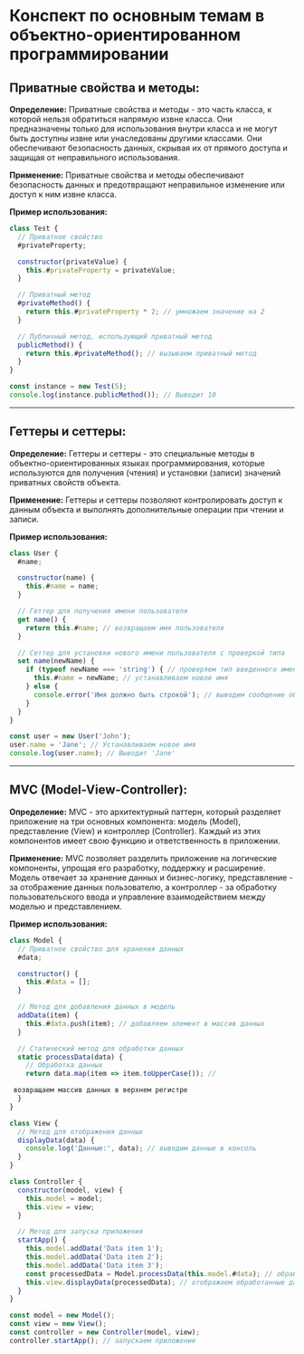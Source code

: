 # Конспект по основным темам в объектно-ориентированном программировании

## Приватные свойства и методы:

**Определение:** Приватные свойства и методы - это часть класса, к которой нельзя обратиться напрямую извне класса. Они предназначены только для использования внутри класса и не могут быть доступны извне или унаследованы другими классами. Они обеспечивают безопасность данных, скрывая их от прямого доступа и защищая от неправильного использования.

**Применение:** Приватные свойства и методы обеспечивают безопасность данных и предотвращают неправильное изменение или доступ к ним извне класса.

**Пример использования:**
```javascript
class Test {
  // Приватное свойство
  #privateProperty;

  constructor(privateValue) {
    this.#privateProperty = privateValue;
  }

  // Приватный метод
  #privateMethod() {
    return this.#privateProperty * 2; // умножаем значение на 2
  }

  // Публичный метод, использующий приватный метод
  publicMethod() {
    return this.#privateMethod(); // вызываем приватный метод
  }
}

const instance = new Test(5);
console.log(instance.publicMethod()); // Выводит 10
```

---

## Геттеры и сеттеры:

**Определение:** Геттеры и сеттеры - это специальные методы в объектно-ориентированных языках программирования, которые используются для получения (чтения) и установки (записи) значений приватных свойств объекта.

**Применение:** Геттеры и сеттеры позволяют контролировать доступ к данным объекта и выполнять дополнительные операции при чтении и записи.

**Пример использования:**
```javascript
class User {
  #name;

  constructor(name) {
    this.#name = name;
  }

  // Геттер для получения имени пользователя
  get name() {
    return this.#name; // возвращаем имя пользователя
  }

  // Сеттер для установки нового имени пользователя с проверкой типа
  set name(newName) {
    if (typeof newName === 'string') { // проверяем тип введенного имени
      this.#name = newName; // устанавливаем новое имя
    } else {
      console.error('Имя должно быть строкой'); // выводим сообщение об ошибке
    }
  }
}

const user = new User('John');
user.name = 'Jane'; // Устанавливаем новое имя
console.log(user.name); // Выводит 'Jane'
```

---

## MVC (Model-View-Controller):

**Определение:** MVC - это архитектурный паттерн, который разделяет приложение на три основных компонента: модель (Model), представление (View) и контроллер (Controller). Каждый из этих компонентов имеет свою функцию и ответственность в приложении.

**Применение:** MVC позволяет разделить приложение на логические компоненты, упрощая его разработку, поддержку и расширение. Модель отвечает за хранение данных и бизнес-логику, представление - за отображение данных пользователю, а контроллер - за обработку пользовательского ввода и управление взаимодействием между моделью и представлением.

**Пример использования:**
```javascript
class Model {
  // Приватное свойство для хранения данных
  #data;

  constructor() {
    this.#data = [];
  }

  // Метод для добавления данных в модель
  addData(item) {
    this.#data.push(item); // добавляем элемент в массив данных
  }

  // Статический метод для обработки данных
  static processData(data) {
    // Обработка данных
    return data.map(item => item.toUpperCase()); //

 возвращаем массив данных в верхнем регистре
  }
}

class View {
  // Метод для отображения данных
  displayData(data) {
    console.log('Данные:', data); // выводим данные в консоль
  }
}

class Controller {
  constructor(model, view) {
    this.model = model;
    this.view = view;
  }

  // Метод для запуска приложения
  startApp() {
    this.model.addData('Data item 1');
    this.model.addData('Data item 2');
    this.model.addData('Data item 3');
    const processedData = Model.processData(this.model.#data); // обрабатываем данные
    this.view.displayData(processedData); // отображаем обработанные данные
  }
}

const model = new Model();
const view = new View();
const controller = new Controller(model, view);
controller.startApp(); // запускаем приложение
```